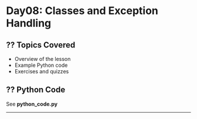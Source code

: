 # Day08: Classes and Exception Handling

## ?? Topics Covered
- Overview of the lesson
- Example Python code
- Exercises and quizzes

## ?? Python Code
See **python_code.py**

---
